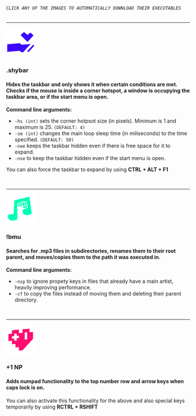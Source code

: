 ###### `CLICK ANY OF THE IMAGES TO AUTOMATICALLY DOWNLOAD THEIR EXECUTABLES`
___
<a href="https://github.com/mateo-ce/software-snacks/raw/master/.shybar/.shybar.exe"><img src="https://github.com/mateo-ce/software-snacks/blob/master/.shybar/icon.png?raw=true" width="80"></img></a>

### \.shybar

#### Hides the taskbar and only shows it when certain conditions are met\. Checks if the mouse is inside a corner hotspot\, a window is occupying the taskbar area\, or if the start menu is open\.

**Command line arguments:**
- `-hs (int)` sets the corner hotpsot size (in pixels). Minimum is 1 and maximum is 25. `(DEFAULT: 4)`
- `-sm (int)` changes the main loop sleep time (in miliseconds) to the time specified. `(DEFAULT: 50)`
- `-nae` keeps the taskbar hidden even if there is free space for it to expand.
- `-nse` to keep the taskbar hidden even if the start menu is open.

You can also force the taskbar to expand by using **CTRL + ALT + F1** 

&nbsp;


___
<a href="https://github.com/mateo-ce/software-snacks/raw/master/!bmu/!bmu.exe"><img src="https://github.com/mateo-ce/software-snacks/blob/master/!bmu/icon.png?raw=true" width="80"></img></a>

### !bmu

#### Searches for \.mp3 files in subdirectories\, renames them to their root parent\, and moves\/copies them to the path it was executed in\.

**Command line arguments:**
- `-nsp` to ignore propety keys in files that already have a main artist, heavily improving performance.
- `-cf` to copy the files instead of moving them and deleting their parent directory.


&nbsp;


___
<a href="https://github.com/mateo-ce/software-snacks/raw/master/%2B1%20NP/%2B1%20NP.exe"><img src="https://github.com/mateo-ce/software-snacks/blob/master/+1%20NP/icon.png?raw=true" width="80"></img></a>

### +1 NP

#### Adds numpad functionality to the top number row and arrow keys when caps lock is on.

You can also activate this functionality for the above and also special keys temporarily by using **RCTRL + RSHIFT** 
